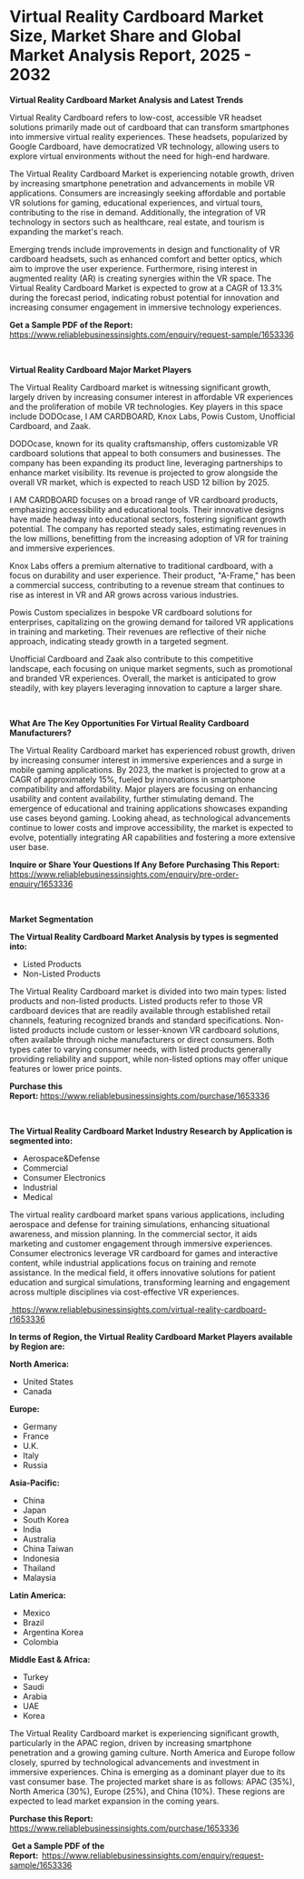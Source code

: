 <p><h1>Virtual Reality Cardboard Market Size, Market Share and Global Market Analysis Report, 2025 - 2032</h1></p><p><strong>Virtual Reality Cardboard Market Analysis and Latest Trends</strong></p>
<p><p>Virtual Reality Cardboard refers to low-cost, accessible VR headset solutions primarily made out of cardboard that can transform smartphones into immersive virtual reality experiences. These headsets, popularized by Google Cardboard, have democratized VR technology, allowing users to explore virtual environments without the need for high-end hardware.</p><p>The Virtual Reality Cardboard Market is experiencing notable growth, driven by increasing smartphone penetration and advancements in mobile VR applications. Consumers are increasingly seeking affordable and portable VR solutions for gaming, educational experiences, and virtual tours, contributing to the rise in demand. Additionally, the integration of VR technology in sectors such as healthcare, real estate, and tourism is expanding the market's reach.</p><p>Emerging trends include improvements in design and functionality of VR cardboard headsets, such as enhanced comfort and better optics, which aim to improve the user experience. Furthermore, rising interest in augmented reality (AR) is creating synergies within the VR space. The Virtual Reality Cardboard Market is expected to grow at a CAGR of 13.3% during the forecast period, indicating robust potential for innovation and increasing consumer engagement in immersive technology experiences.</p></p>
<p><strong>Get a Sample PDF of the Report:&nbsp;</strong> <a href="https://www.reliablebusinessinsights.com/enquiry/request-sample/1653336?utm_campaign=3177&utm_medium=2&utm_source=Github&utm_content=ia&utm_term=18042025&utm_id=virtual-reality-cardboard">https://www.reliablebusinessinsights.com/enquiry/request-sample/1653336</a></p>
<p>&nbsp;</p>
<p><strong>Virtual Reality Cardboard Major Market Players</strong></p>
<p><p>The Virtual Reality Cardboard market is witnessing significant growth, largely driven by increasing consumer interest in affordable VR experiences and the proliferation of mobile VR technologies. Key players in this space include DODOcase, I AM CARDBOARD, Knox Labs, Powis Custom, Unofficial Cardboard, and Zaak.</p><p>DODOcase, known for its quality craftsmanship, offers customizable VR cardboard solutions that appeal to both consumers and businesses. The company has been expanding its product line, leveraging partnerships to enhance market visibility. Its revenue is projected to grow alongside the overall VR market, which is expected to reach USD 12 billion by 2025.</p><p>I AM CARDBOARD focuses on a broad range of VR cardboard products, emphasizing accessibility and educational tools. Their innovative designs have made headway into educational sectors, fostering significant growth potential. The company has reported steady sales, estimating revenues in the low millions, benefitting from the increasing adoption of VR for training and immersive experiences.</p><p>Knox Labs offers a premium alternative to traditional cardboard, with a focus on durability and user experience. Their product, "A-Frame," has been a commercial success, contributing to a revenue stream that continues to rise as interest in VR and AR grows across various industries. </p><p>Powis Custom specializes in bespoke VR cardboard solutions for enterprises, capitalizing on the growing demand for tailored VR applications in training and marketing. Their revenues are reflective of their niche approach, indicating steady growth in a targeted segment.</p><p>Unofficial Cardboard and Zaak also contribute to this competitive landscape, each focusing on unique market segments, such as promotional and branded VR experiences. Overall, the market is anticipated to grow steadily, with key players leveraging innovation to capture a larger share.</p></p>
<p>&nbsp;</p>
<p><strong>What Are The Key Opportunities For Virtual Reality Cardboard Manufacturers?</strong></p>
<p><p>The Virtual Reality Cardboard market has experienced robust growth, driven by increasing consumer interest in immersive experiences and a surge in mobile gaming applications. By 2023, the market is projected to grow at a CAGR of approximately 15%, fueled by innovations in smartphone compatibility and affordability. Major players are focusing on enhancing usability and content availability, further stimulating demand. The emergence of educational and training applications showcases expanding use cases beyond gaming. Looking ahead, as technological advancements continue to lower costs and improve accessibility, the market is expected to evolve, potentially integrating AR capabilities and fostering a more extensive user base.</p></p>
<p><strong>Inquire or Share Your Questions If Any Before Purchasing This Report:</strong> <a href="https://www.reliablebusinessinsights.com/enquiry/pre-order-enquiry/1653336?utm_campaign=3177&utm_medium=2&utm_source=Github&utm_content=ia&utm_term=18042025&utm_id=virtual-reality-cardboard">https://www.reliablebusinessinsights.com/enquiry/pre-order-enquiry/1653336</a></p>
<p>&nbsp;</p>
<p><strong>Market Segmentation</strong></p>
<p><strong>The Virtual Reality Cardboard Market Analysis by types is segmented into:</strong></p>
<p><ul><li>Listed Products</li><li>Non-Listed Products</li></ul></p>
<p><p>The Virtual Reality Cardboard market is divided into two main types: listed products and non-listed products. Listed products refer to those VR cardboard devices that are readily available through established retail channels, featuring recognized brands and standard specifications. Non-listed products include custom or lesser-known VR cardboard solutions, often available through niche manufacturers or direct consumers. Both types cater to varying consumer needs, with listed products generally providing reliability and support, while non-listed options may offer unique features or lower price points.</p></p>
<p><strong>Purchase this Report:&nbsp;</strong><a href="https://www.reliablebusinessinsights.com/purchase/1653336?utm_campaign=3177&utm_medium=2&utm_source=Github&utm_content=ia&utm_term=18042025&utm_id=virtual-reality-cardboard">https://www.reliablebusinessinsights.com/purchase/1653336</a></p>
<p>&nbsp;</p>
<p><strong>The Virtual Reality Cardboard Market Industry Research by Application is segmented into:</strong></p>
<p><ul><li>Aerospace&Defense</li><li>Commercial</li><li>Consumer Electronics</li><li>Industrial</li><li>Medical</li></ul></p>
<p><p>The virtual reality cardboard market spans various applications, including aerospace and defense for training simulations, enhancing situational awareness, and mission planning. In the commercial sector, it aids marketing and customer engagement through immersive experiences. Consumer electronics leverage VR cardboard for games and interactive content, while industrial applications focus on training and remote assistance. In the medical field, it offers innovative solutions for patient education and surgical simulations, transforming learning and engagement across multiple disciplines via cost-effective VR experiences.</p></p>
<p><a href="https://www.reliablebusinessinsights.com/virtual-reality-cardboard-r1653336?utm_campaign=3177&utm_medium=2&utm_source=Github&utm_content=ia&utm_term=18042025&utm_id=virtual-reality-cardboard">&nbsp;https://www.reliablebusinessinsights.com/virtual-reality-cardboard-r1653336</a></p>
<p><strong>In terms of Region, the Virtual Reality Cardboard Market Players available by Region are:</strong></p>
<p>
    <p> <strong> North America: </strong>
        <ul>
            <li>United States</li>
            <li>Canada</li>
        </ul>
        </p> 
    <p> <strong> Europe: </strong>
        <ul>
            <li>Germany</li>
            <li>France</li>
            <li>U.K.</li>
            <li>Italy</li>
            <li>Russia</li>
        </ul>
        </p> 
    <p> <strong> Asia-Pacific: </strong>
        <ul>
            <li>China</li>
            <li>Japan</li>
            <li>South Korea</li>
            <li>India</li>
            <li>Australia</li>
            <li>China Taiwan</li>
            <li>Indonesia</li>
            <li>Thailand</li>
            <li>Malaysia</li>
        </ul>
        </p> 
    <p> <strong> Latin America: </strong>
        <ul>
            <li>Mexico</li>
            <li>Brazil</li>
            <li>Argentina Korea</li>
            <li>Colombia</li>
        </ul>
        </p> 
    <p> <strong> Middle East & Africa: </strong>
        <ul>
            <li>Turkey</li>
            <li>Saudi</li>
            <li>Arabia</li>
            <li>UAE</li>
            <li>Korea</li>
        </ul>
    </p>
    </p>
<p><p>The Virtual Reality Cardboard market is experiencing significant growth, particularly in the APAC region, driven by increasing smartphone penetration and a growing gaming culture. North America and Europe follow closely, spurred by technological advancements and investment in immersive experiences. China is emerging as a dominant player due to its vast consumer base. The projected market share is as follows: APAC (35%), North America (30%), Europe (25%), and China (10%). These regions are expected to lead market expansion in the coming years.</p></p>
<p><strong>Purchase this Report: </strong><a href="https://www.reliablebusinessinsights.com/purchase/1653336?utm_campaign=3177&utm_medium=2&utm_source=Github&utm_content=ia&utm_term=18042025&utm_id=virtual-reality-cardboard">https://www.reliablebusinessinsights.com/purchase/1653336</a></p>
<p>&nbsp;<strong>Get a Sample PDF of the Report:&nbsp;&nbsp;</strong><a href="https://www.reliablebusinessinsights.com/enquiry/request-sample/1653336?utm_campaign=3177&utm_medium=2&utm_source=Github&utm_content=ia&utm_term=18042025&utm_id=virtual-reality-cardboard">https://www.reliablebusinessinsights.com/enquiry/request-sample/1653336</a></p>
<p><strong></strong></p>
<p><p></p><p></p><p></p></p>
